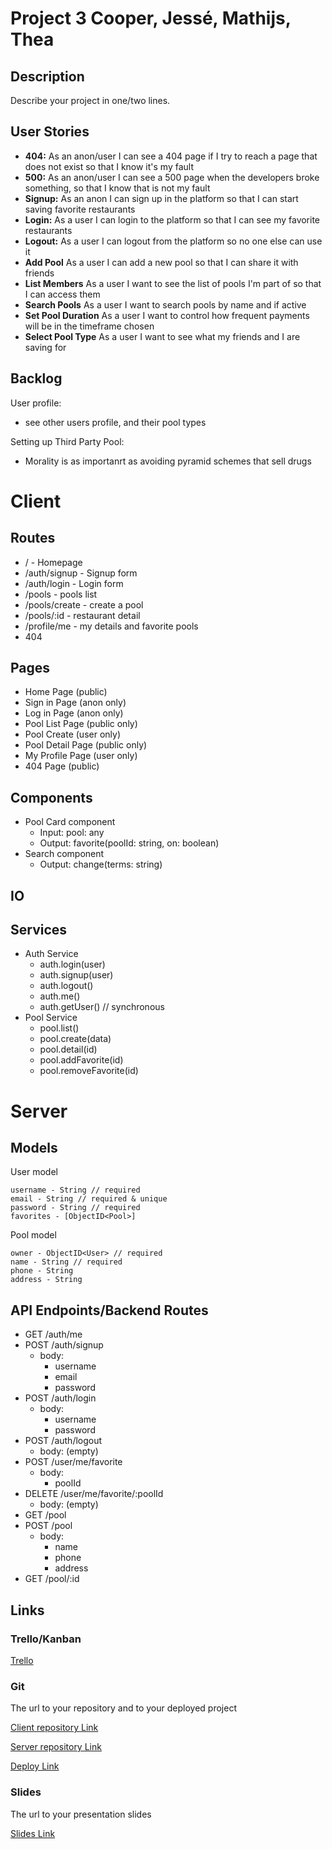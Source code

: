 # Project 3 Cooper, Jessé, Mathijs, Thea

## Description

Describe your project in one/two lines.

## User Stories

-  **404:** As an anon/user I can see a 404 page if I try to reach a page that does not exist so that I know it's my fault
-  **500:** As an anon/user I can see a 500 page when the developers broke something, so that I know that is not my fault
-  **Signup:** As an anon I can sign up in the platform so that I can start saving favorite restaurants
-  **Login:** As a user I can login to the platform so that I can see my favorite restaurants
-  **Logout:** As a user I can logout from the platform so no one else can use it
-  **Add Pool** As a user I can add a new pool so that I can share it with friends
-  **List Members** As a user I want to see the list of pools I'm part of so that I can access them
-  **Search Pools** As a user I want to search pools by name and if active 
-  **Set Pool Duration** As a user I want to control how frequent payments will be in the timeframe chosen 
-  **Select Pool Type** As a user I want to see what my friends and I are saving for

## Backlog

User profile:
- see other users profile, and their pool types

Setting up Third Party Pool:
- Morality is as importanrt as avoiding pyramid schemes that sell drugs
  
# Client

## Routes

- / - Homepage
- /auth/signup - Signup form
- /auth/login - Login form
- /pools - pools list
- /pools/create - create a pool
- /pools/:id - restaurant detail
- /profile/me - my details and favorite pools
- 404

## Pages

- Home Page (public)
- Sign in Page (anon only)
- Log in Page (anon only)
- Pool List Page (public only)
- Pool Create (user only)
- Pool Detail Page (public only)
- My Profile Page (user only)
- 404 Page (public)

## Components

- Pool Card component
  - Input: pool: any
  - Output: favorite(poolId: string, on: boolean)
- Search component
  - Output: change(terms: string)

## IO


## Services

- Auth Service
  - auth.login(user)
  - auth.signup(user)
  - auth.logout()
  - auth.me()
  - auth.getUser() // synchronous
- Pool Service
  - pool.list()
  - pool.create(data)
  - pool.detail(id)
  - pool.addFavorite(id)
  - pool.removeFavorite(id)   

# Server

## Models

User model

```
username - String // required
email - String // required & unique
password - String // required
favorites - [ObjectID<Pool>]
```

Pool model

```
owner - ObjectID<User> // required
name - String // required
phone - String
address - String
```

## API Endpoints/Backend Routes

- GET /auth/me
- POST /auth/signup
  - body:
    - username
    - email
    - password
- POST /auth/login
  - body:
    - username
    - password
- POST /auth/logout
  - body: (empty)
- POST /user/me/favorite
  - body:
    - poolId
- DELETE /user/me/favorite/:poolId
  - body: (empty)
- GET /pool
- POST /pool
  - body:
    - name
    - phone
    - address
- GET /pool/:id

  

## Links

### Trello/Kanban

[Trello](https://trello.com/b/ClH5Bn4q/project-3) 

### Git

The url to your repository and to your deployed project

[Client repository Link](https://github.com)

[Server repository Link](http://github.com)

[Deploy Link](http://heroku.com)

### Slides

The url to your presentation slides

[Slides Link](http://slides.com)
